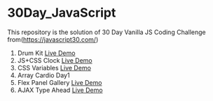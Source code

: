 # 30Day_JavaScript
This repository is the solution of 30 Day Vanilla JS Coding Challenge from(https://javascript30.com/)
1. Drum Kit [Live Demo](https://drum-kit.onrender.com)
2. JS+CSS Clock [Live Demo](https://js-and-css-clock.onrender.com)
3. CSS Variables [Live Demo](https://css-variables.onrender.com)
4. Array Cardio Day1
5. Flex Panel Gallery [Live Demo](https://flex-panel-gallery.onrender.com)
6. AJAX Type Ahead [Live Demo](https://search-cities.onrender.com)